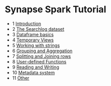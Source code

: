 # Synapse Spark Tutorial

* 1 [Introduction](intro.md)
* 2 [The Searchlog dataset](dataset-searchlog.md)
* 3 [Dataframe basics](dataframe-basics.md)
* 4 [Temporary Views](temporary-views.md)
* 5 [Working with strings](strings.md)
* 6 [Grouping and Aggregation](grouping-and-aggregation.md)
* 7 [Splitting and Joining rows](splitting-joining-rows.md)
* 8 [User-defined Functions](udfs.md)
* 9 [Reading and Writing](reading-and-writing.md)
* 10 [Metadata system](metadata-system.md)
* 11 [Other](other.md)
